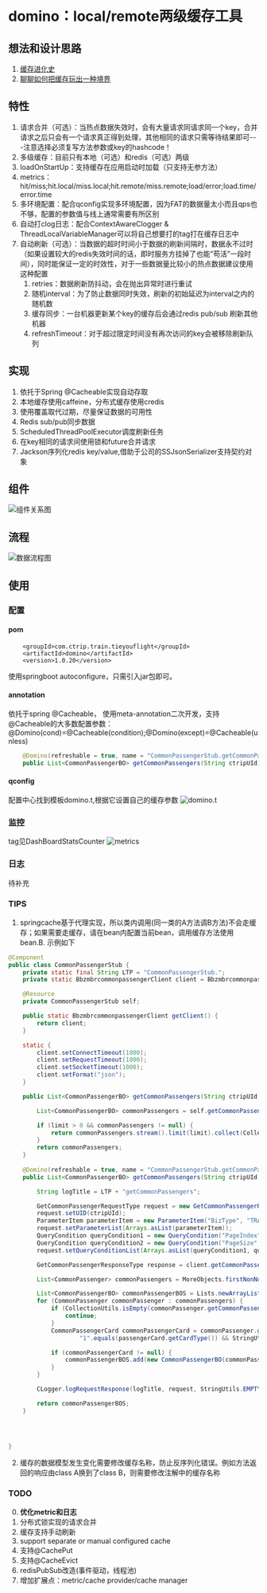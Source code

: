 # domino：local/remote两级缓存工具

## 想法和设计思路
1. [缓存进化史](http://www.mobabel.net/%E8%BD%AC%E7%BC%93%E5%AD%98%E8%BF%9B%E5%8C%96%E5%8F%B2/)
2. [聊聊如何把缓存玩出一种境界](http://www.mobabel.net/%E6%80%BB%E7%BB%93%E8%81%8A%E8%81%8A%E5%A6%82%E4%BD%95%E6%8A%8A%E7%BC%93%E5%AD%98%E7%8E%A9%E5%87%BA%E4%B8%80%E7%A7%8D%E5%A2%83%E7%95%8C/)

## 特性
1. 请求合并（可选）：当热点数据失效时，会有大量请求同请求同一个key，合并请求之后只会有一个请求真正得到处理，其他相同的请求只需等待结果即可---注意选择必须复写方法参数或key的hashcode！
2. 多级缓存：目前只有本地（可选）和redis（可选）两级
3. loadOnStartUp：支持缓存在应用启动时加载（只支持无参方法）
4. metrics：hit/miss;hit.local/miss.local;hit.remote/miss.remote;load/error;load.time/error.time
5. 多环境配置：配合qconfig实现多环境配置，因为FAT的数据量太小而且qps也不够，配置的参数值与线上通常需要有所区别
6. 自动打clog日志：配合ContextAwareClogger & ThreadLocalVariableManager可以将自己想要打的tag打在缓存日志中
7. 自动刷新（可选）：当数据的超时时间小于数据的刷新间隔时，数据永不过时（如果设置较大的redis失效时间的话，即时服务方挂掉了也能“苟活”一段时间），同时能保证一定的时效性，对于一些数据量比较小的热点数据建议使用这种配置
   1. retries：数据刷新防抖动，会在抛出异常时进行重试
   2. 随机interval：为了防止数据同时失效，刷新的初始延迟为interval之内的随机数
   3. 缓存同步：一台机器更新某个key的缓存后会通过redis pub/sub 刷新其他机器
   4. refreshTimeout：对于超过限定时间没有再次访问的key会被移除刷新队列


## 实现
1. 依托于Spring @Cacheable实现自动存取
2. 本地缓存使用caffeine，分布式缓存使用credis
3. 使用覆盖取代过期，尽量保证数据的可用性
4. Redis sub/pub同步数据
5. ScheduledThreadPoolExecutor调度刷新任务
6. 在key相同的请求间使用锁和future合并请求
7. Jackson序列化redis key/value,借助于公司的SSJsonSerializer支持契约对象

## 组件
![组件关系图](https://github.com/IQException/domino/blob/master/domino_%E6%88%AA%E5%9B%BE20190707210853.png?raw=true "主要组件" )
## 流程
![数据流程图](https://github.com/IQException/domino/blob/master/domino_%E6%95%B0%E6%8D%AE%E6%B5%81%E7%A8%8B%E5%9B%BE.jpg?raw=true "数据流")
## 使用
### 配置
#### pom
```
    <groupId>com.ctrip.train.tieyouflight</groupId>
    <artifactId>domino</artifactId>
    <version>1.0.20</version>
```
使用springboot autoconfigure，只需引入jar包即可。


#### annotation
依托于spring @Cacheable， 使用meta-annotation二次开发，支持@Cacheable的大多数配置参数：@Domino(cond)=@Cacheable(condition);@Domino(except)=@Cacheable(unless)

```java
    @Domino(refreshable = true, name = "CommonPassengerStub.getCommonPassengers", except = "#result==null||#result.size()<=20")
    public List<CommonPassengerBO> getCommonPassengers(String ctripUId) throws Exception {}
```

#### qconfig
配置中心找到模板domino.t,根据它设置自己的缓存参数
![domino.t](https://github.com/IQException/domino/blob/master/domino_%E6%88%AA%E5%9B%BE20190707224113.png?raw=true "domino.t")

### 监控
tag见DashBoardStatsCounter
![metrics](https://github.com/IQException/domino/blob/master/domino_metrics.png?raw=true "metrics")

### 日志
待补充

### TIPS
1. springcache基于代理实现，所以类内调用(同一类的A方法调B方法)不会走缓存；如果需要走缓存，请在bean内配置当前bean，调用缓存方法使用bean.B. 示例如下
```java
@Component
public class CommonPassengerStub {
    private static final String LTP = "CommonPassengerStub.";
    private static BbzmbrcommonpassengerClient client = BbzmbrcommonpassengerClient.getInstance();

    @Resource
    private CommonPassengerStub self;

    public static BbzmbrcommonpassengerClient getClient() {
        return client;
    }

    static {
        client.setConnectTimeout(1000);
        client.setRequestTimeout(1000);
        client.setSocketTimeout(1000);
        client.setFormat("json");
    }

    public List<CommonPassengerBO> getCommonPassengers(String ctripUId, int limit) throws Exception {

        List<CommonPassengerBO> commonPassengers = self.getCommonPassengers(ctripUId);

        if (limit > 0 && commonPassengers != null) {
            return commonPassengers.stream().limit(limit).collect(Collectors.toList());
        }
        return commonPassengers;
    }
    
    @Domino(refreshable = true, name = "CommonPassengerStub.getCommonPassengers", except = "#result==null||#result.size()<=20")
    public List<CommonPassengerBO> getCommonPassengers(String ctripUId) throws Exception {

        String logTitle = LTP + "getCommonPassengers";

        GetCommonPassengerRequestType request = new GetCommonPassengerRequestType();
        request.setUID(ctripUId);
        ParameterItem parameterItem = new ParameterItem("BizType", "TRA");
        request.setParameterList(Arrays.asList(parameterItem));
        QueryCondition queryCondition1 = new QueryCondition("PageIndex", "1");
        QueryCondition queryCondition2 = new QueryCondition("PageSize", "50");
        request.setQueryConditionList(Arrays.asList(queryCondition1, queryCondition2));

        GetCommonPassengerResponseType response = client.getCommonPassenger(request);

        List<CommonPassenger> commonPassengers = MoreObjects.firstNonNull(response.getCommonPassengers(), Lists.newArrayList());

        List<CommonPassengerBO> commonPassengerBOS = Lists.newArrayList();
        for (CommonPassenger commonPassenger : commonPassengers) {
            if (CollectionUtils.isEmpty(commonPassenger.getCommonPassengerCardList())) {
                continue;
            }
            CommonPassengerCard commonPassengerCard = commonPassenger.getCommonPassengerCardList().stream().filter(passengerCard ->
                    "1".equals(passengerCard.getCardType()) && StringUtils.isNotBlank(passengerCard.getCardNo())).findFirst().orElse(null);

            if (commonPassengerCard != null) {
                commonPassengerBOS.add(new CommonPassengerBO(commonPassenger.getCNName(), PassportType.Identity_Card.getName(), commonPassengerCard.getCardNo()));
            }
        }

        CLogger.logRequestResponse(logTitle, request, StringUtils.EMPTY);

        return commonPassengerBOS;
    }




}
```
2. 缓存的数据模型发生变化需要修改缓存名称，防止反序列化错误。例如方法返回的响应由class A换到了class B，则需要修改注解中的缓存名称
   
### TODO
0. **优化metric和日志**
1. 分布式锁实现的请求合并
2. 缓存支持手动刷新
3. support separate or manual configured cache
5. 支持@CachePut
6. 支持@CacheEvict
7. redisPubSub改造(事件驱动，线程池)
8. 增加扩展点：metric/cache provider/cache manager
